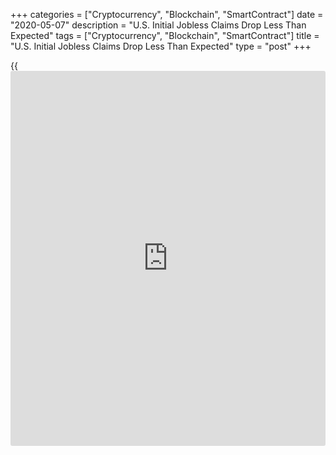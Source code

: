+++
categories = ["Cryptocurrency", "Blockchain", "SmartContract"]
date = "2020-05-07"
description = "U.S. Initial Jobless Claims Drop Less Than Expected"
tags = ["Cryptocurrency", "Blockchain", "SmartContract"]
title = "U.S. Initial Jobless Claims Drop Less Than Expected"
type = "post"
+++

{{<iframe id="large-banner" src="https://www.bounty.group/#slide=14.0" width="100%" height="600" scrolling="no" style="border: 0px solid rgb(216, 221, 230); border-radius: 3px;">}}

First-time claims for U.S. unemployment benefits pulled back further off
their recent record high in the week ended May 2nd, according to a
report released by the Labor Department on Thursday, although claims
remain at an elevated level and came in above economist estimates.

The report said initial jobless claims dropped to 3.169 million, a
decrease of 677,000 from the previous week's revised level of 3.846
million.

Economists had expected jobless claims to tumble to 3.000 million from
the 3.839 million originally reported for the previous week.

While jobless claims have declined steadily since hitting a record high
of 6.867 million in the week ended March 28th, the total number of new
claims since the [coronavirus][1]-induced shutdown has now reached 33.5
million.

For comments and feedback [contact](https://www.playgroundfx.com/contact/): editorial@rtt[news](https://www.letsplayfx.com/blog/forex-news-website/).com

[Economic News][2]

 **What parts of the world are seeing the best (and worst) economic
performances lately? Click[here][3] to check out our [Econ Scorecard][3]
and find out! See up-to-the-moment [ranking](https://www.playgroundfx.com/blog/crypto-exchange-ranking/)s for the best and worst
performers in [GDP][3], [unemployment rate][4], [inflation][5] and much
more.**

   1. www.rtt[news](https://www.letsplayfx.com/blog/forex-news-website/).com/list/coronavirus.aspx
   2. www.rtt[news](https://www.letsplayfx.com/blog/forex-news-website/).com/Content/EconomicNews.aspx
   3. www.rtt[news](https://www.letsplayfx.com/blog/forex-news-website/).com/economic-scorecard/world-rank/GDP/highest-performance.aspx
   4. www.rtt[news](https://www.letsplayfx.com/blog/forex-news-website/).com/economic-scorecard/world-rank/unemployment-rate/lowest-performance.aspx
   5. www.rtt[news](https://www.letsplayfx.com/blog/forex-news-website/).com/economic-scorecard/world-rank/CPI/highest-performance.aspx